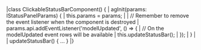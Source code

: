 <framework-specific-section frameworks="angular">
<snippet transform={false} language="ts">
|class ClickableStatusBarComponent() {
|  agInit(params: IStatusPanelParams) {
|    this.params = params;
|
|    // Remember to remove the event listener when the component is destroyed
|    params.api.addEventListener('modelUpdated', () => {
|        // On the modelUpdated event rows will be available
|        this.updateStatusBar();
|    });
|  }
|  
|   updateStatusBar() { ... }
|}
</snippet>
</framework-specific-section>